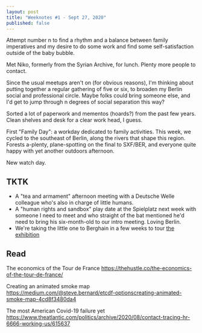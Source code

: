 ```yaml
---
layout: post
title: "Weeknotes #1 - Sept 27, 2020"
published: false
---
```



Attempt number n to find a rhythm and a balance between family imperatives and my desire to do some work and find some self-satisfaction outside of the baby bubble.

Met Niko, formerly from the Syrian Archive, for lunch. Plenty more people to contact.

Since the usual meetups aren't on (for obvious reasons), I'm thinking about putting together a regular gathering of five or six, to broaden my Berlin social and professional circle. Maybe folks could bring someone else, and I'd get to jump through <span class="underline">n</span> degrees of social separation this way?

Sorted a lot of paperwork and mementos (hoards?) from the past few years. Clean shelves and desk for a clear work head, I guess.

First "Family Day": a workday dedicated to family activities. This week, we cycled to the southeast of Berlin, along the rivers that shape this region. Forests a-plenty, plane-spotting on the final to SXF/BER, and everyone quite happy with yet another outdoors afternoon.

New watch day.

## TKTK

-   A "tea and armament" afternoon meeting with a Deutsche Welle colleague who's also in charge of little humans.
-   A "human rights and sandbox" play date at the Spielplatz next week with someone I need to meet and who straight of the bat mentioned he'd need to bring his six-month-old to our intro meeting. Loving Berlin.
-   We're taking the little one to Berghain in a few weeks to tour [the exhibition](https://www.studio.berlin/)


## Read
The economics of the Tour de France
<https://thehustle.co/the-economics-of-the-tour-de-france/>

Creating an animated smoke map
<https://medium.com/@steve.bernard/etcdf-optionscreating-animated-smoke-map-4cd8f3480da4>

The most American Covid-19 failure yet
<https://www.theatlantic.com/politics/archive/2020/08/contact-tracing-hr-6666-working-us/615637>